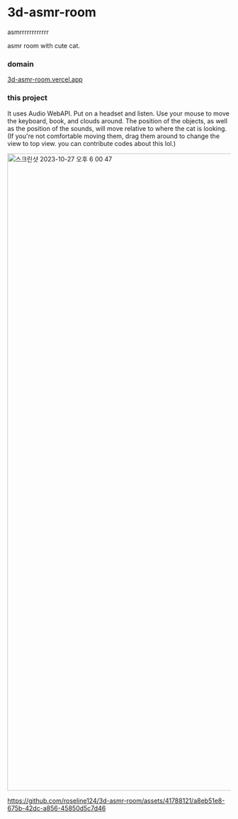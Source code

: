 # 3d-asmr-room
asmrrrrrrrrrrrr

asmr room with cute cat.

### domain

[3d-asmr-room.vercel.app](3d-asmr-room.vercel.app)

### this project

It uses Audio WebAPI.
Put on a headset and listen. 
Use your mouse to move the keyboard, book, and clouds around. 
The position of the objects, as well as the position of the sounds, will move relative to where the cat is looking.
(If you're not comfortable moving them, drag them around to change the view to top view. you can contribute codes about this lol.) 

<img width="1439" alt="스크린샷 2023-10-27 오후 6 00 47" src="https://github.com/roseline124/3d-asmr-room/assets/41788121/66e414a2-6118-4e1a-bf77-53c20ce4b984">


https://github.com/roseline124/3d-asmr-room/assets/41788121/a8eb51e8-675b-42dc-a856-45850d5c7d46

